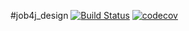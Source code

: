 #job4j_design
[![Build Status](https://app.travis-ci.com/mallet322/job4j_design.svg?branch=master)](https://app.travis-ci.com/mallet322/job4j_design) [![codecov](https://codecov.io/gh/mallet322/job4j_design/branch/master/graph/badge.svg?token=927SPTAH32)](https://codecov.io/gh/mallet322/job4j_design)